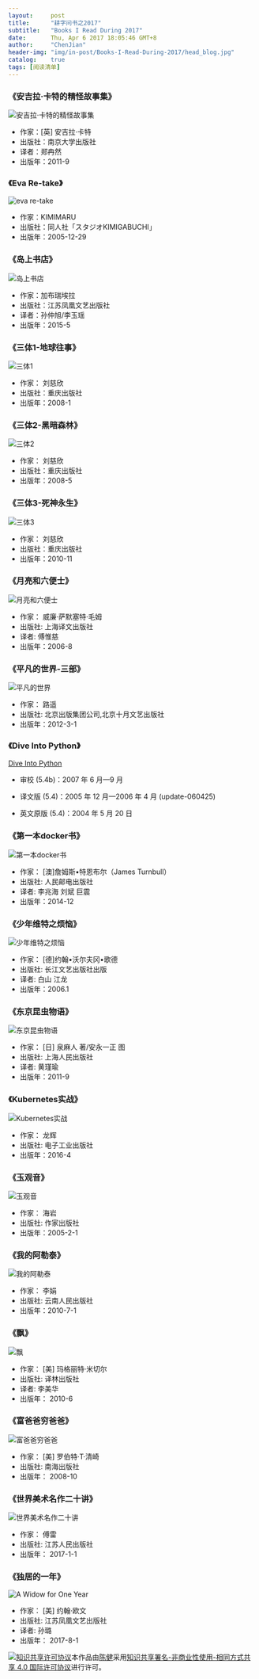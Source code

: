 ---layout:     posttitle:      "耕字问书之2017"subtitle:   "Books I Read During 2017"date:       Thu, Apr 6 2017 18:05:46 GMT+8author:     "ChenJian"header-img: "img/in-post/Books-I-Read-During-2017/head_blog.jpg"catalog:    truetags: [阅读清单]---### 《安吉拉·卡特的精怪故事集》![安吉拉·卡特的精怪故事集](https://img1.doubanio.com/lpic/s6870889.jpg)- 作家：[英] 安吉拉·卡特- 出版社：南京大学出版社- 译者：郑冉然- 出版年：2011-9### 《Eva Re-take》![eva re-take](https://img3.doubanio.com/lpic/s6951611.jpg)- 作家：KIMIMARU - 出版社：同人社「スタジオKIMIGABUCHI」- 出版年：2005-12-29### 《岛上书店》![岛上书店](https://img3.doubanio.com/lpic/s28049685.jpg)- 作家：加布瑞埃拉- 出版社：江苏凤凰文艺出版社- 译者：孙仲旭/李玉瑶 - 出版年：2015-5### 《三体1-地球往事》![三体1](https://img1.doubanio.com/lpic/s2768378.jpg)- 作家： 刘慈欣 - 出版社：重庆出版社- 出版年：2008-1### 《三体2-黑暗森林》![三体2](https://img3.doubanio.com/lpic/s4542660.jpg)- 作家： 刘慈欣 - 出版社：重庆出版社- 出版年：2008-5### 《三体3-死神永生》![三体3](https://img3.doubanio.com/lpic/s26012674.jpg)- 作家： 刘慈欣 - 出版社：重庆出版社- 出版年：2010-11### 《月亮和六便士》![月亮和六便士](https://img1.doubanio.com/lpic/s2659208.jpg)- 作家： 威廉·萨默塞特·毛姆  - 出版社: 上海译文出版社- 译者:  傅惟慈- 出版年：2006-8### 《平凡的世界-三部》![平凡的世界](https://img3.doubanio.com/lpic/s27449344.jpg)- 作家： 路遥 - 出版社: 北京出版集团公司,北京十月文艺出版社- 出版年：2012-3-1### 《Dive Into Python》[Dive Into Python](http://www.kuqin.com/docs/diveintopythonzh-cn-5.4b/html/toc/index.html)- 审校 (5.4b)：2007 年 6 月—9 月- 译文版 (5.4)：2005 年 12 月—2006 年 4 月 (update-060425)- 英文原版 (5.4)：2004 年 5 月 20 日### 《第一本docker书》![第一本docker书](https://img1.doubanio.com/lpic/s27967469.jpg)- 作家： [澳]詹姆斯•特恩布尔（James Turnbull）  - 出版社:  人民邮电出版社- 译者:  李兆海 刘斌 巨震- 出版年：2014-12### 《少年维特之烦恼》![少年维特之烦恼](https://img3.doubanio.com/lpic/s2899473.jpg)- 作家： [德]约翰•沃尔夫冈•歌德 - 出版社:  长江文艺出版社出版- 译者:  白山 江龙- 出版年：2006.1### 《东京昆虫物语》![东京昆虫物语](https://img3.doubanio.com/lpic/s6892880.jpg)- 作家： [日] 泉麻人 著/安永一正 图 - 出版社:  上海人民出版社- 译者:   黄瑾瑜- 出版年：2011-9### 《Kubernetes实战》![Kubernetes实战](https://img1.doubanio.com/lpic/s28627908.jpg)- 作家： 龙辉- 出版社:  电子工业出版社- 出版年：2016-4### 《玉观音》![玉观音](https://img3.doubanio.com/lpic/s1409485.jpg)- 作家： 海岩- 出版社:  作家出版社- 出版年：2005-2-1### 《我的阿勒泰》![我的阿勒泰](https://img1.doubanio.com/lpic/s6180859.jpg)- 作家： 李娟- 出版社:  云南人民出版社- 出版年：2010-7-1### 《飘》![飘](https://img3.doubanio.com/lpic/s29479921.jpg)- 作家：  [美] 玛格丽特·米切尔 - 出版社:  译林出版社- 译者:  李美华- 出版年： 2010-6### 《富爸爸穷爸爸》![富爸爸穷爸爸](https://img3.doubanio.com/lpic/s3354143.jpg)- 作家：  [美] 罗伯特·T·清崎  - 出版社:  南海出版社- 出版年： 2008-10### 《世界美术名作二十讲》![世界美术名作二十讲](https://img3.doubanio.com/lpic/s29289440.jpg)- 作家：  傅雷- 出版社:  江苏人民出版社- 出版年： 2017-1-1### 《独居的一年》![A Widow for One Year](https://img3.doubanio.com/lpic/s29488810.jpg)- 作家：   [美] 约翰·欧文 - 出版社:  江苏凤凰文艺出版社- 译者:  孙璐 - 出版年： 2017-8-1<a rel="license" href="http://creativecommons.org/licenses/by-nc-sa/4.0/"><img alt="知识共享许可协议" style="border-width:0" src="https://i.creativecommons.org/l/by-nc-sa/4.0/88x31.png" /></a>本作品由<a xmlns:cc="http://creativecommons.org/ns#" href="https://o-my-chenjian.com/2017/04/06/Books-I-Read-During-2017/" property="cc:attributionName" rel="cc:attributionURL">陈健</a>采用<a rel="license" href="http://creativecommons.org/licenses/by-nc-sa/4.0/">知识共享署名-非商业性使用-相同方式共享 4.0 国际许可协议</a>进行许可。